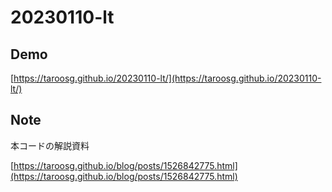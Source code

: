 # 20230110-lt

## Demo

[https://taroosg.github.io/20230110-lt/](https://taroosg.github.io/20230110-lt/)

## Note

本コードの解説資料

[https://taroosg.github.io/blog/posts/1526842775.html](https://taroosg.github.io/blog/posts/1526842775.html)
